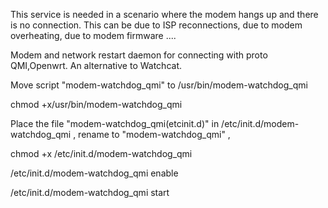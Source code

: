  This service is needed in a scenario where the modem hangs up and there is no connection. This can be due to ISP reconnections, due to modem overheating, 
due to modem firmware ....


Modem and network restart daemon for connecting with proto QMI,Openwrt. An alternative to Watchcat.

Move script "modem-watchdog_qmi" to   /usr/bin/modem-watchdog_qmi  

chmod +x/usr/bin/modem-watchdog_qmi

Place the file "modem-watchdog_qmi(etcinit.d)" in   /etc/init.d/modem-watchdog_qmi ,   rename to "modem-watchdog_qmi" , 

chmod +x /etc/init.d/modem-watchdog_qmi

/etc/init.d/modem-watchdog_qmi enable

/etc/init.d/modem-watchdog_qmi start
